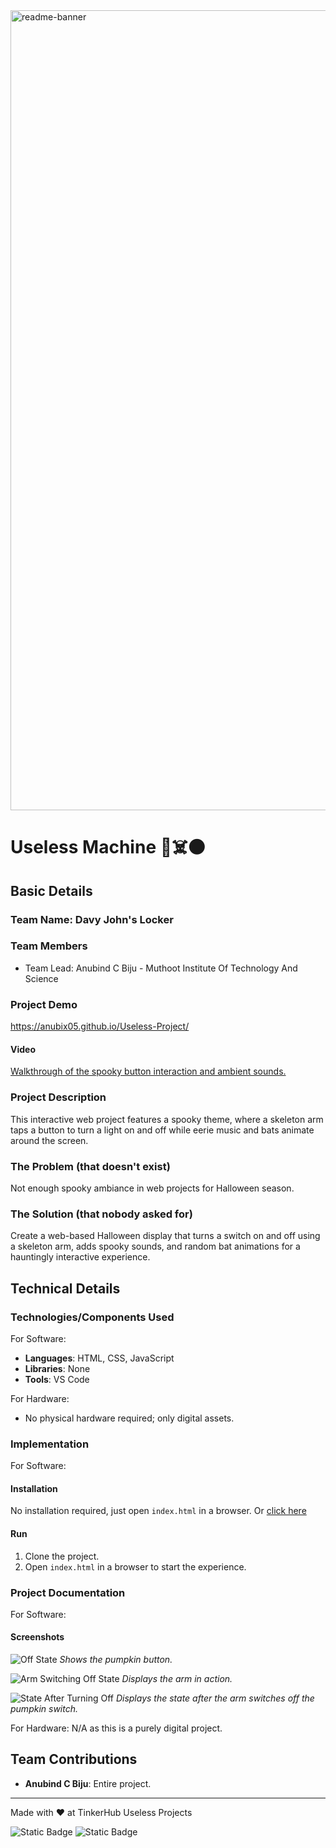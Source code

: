 <img width="1280" alt="readme-banner" src="https://github.com/user-attachments/assets/35332e92-44cb-425b-9dff-27bcf1023c6c">

# Useless Machine 🎃☠️⚫

## Basic Details

### Team Name: Davy John's Locker

### Team Members
- Team Lead: Anubind C Biju - Muthoot Institute Of Technology And Science

### Project Demo
https://anubix05.github.io/Useless-Project/
#### Video
[Walkthrough of the spooky button interaction and ambient sounds.](https://github.com/user-attachments/assets/933d442b-144f-4022-8286-e704d3900459)

### Project Description
This interactive web project features a spooky theme, where a skeleton arm taps a button to turn a light on and off while eerie music and bats animate around the screen.

### The Problem (that doesn't exist)
Not enough spooky ambiance in web projects for Halloween season.

### The Solution (that nobody asked for)
Create a web-based Halloween display that turns a switch on and off using a skeleton arm, adds spooky sounds, and random bat animations for a hauntingly interactive experience.

## Technical Details
### Technologies/Components Used
For Software:
- **Languages**: HTML, CSS, JavaScript
- **Libraries**: None
- **Tools**: VS Code

For Hardware:
- No physical hardware required; only digital assets.

### Implementation
For Software:
#### Installation
No installation required, just open `index.html` in a browser.
Or [click here](https://anubix05.github.io/Useless-Project/)

#### Run
1. Clone the project.
2. Open `index.html` in a browser to start the experience.

### Project Documentation
For Software:

#### Screenshots
![Off State](https://github.com/user-attachments/assets/3a890058-f216-49e6-b04f-f8740b690180)
*Shows the pumpkin button.*


![Arm Switching Off State](https://github.com/user-attachments/assets/5a7e4d4f-8540-4921-b3fc-e47141eafaf7)
*Displays the arm in action.*


![State After Turning Off](https://github.com/user-attachments/assets/1451baed-e70a-456e-a760-2d132e8e8dd3)
*Displays the state after the arm switches off the pumpkin switch.*


For Hardware:
N/A as this is a purely digital project.



## Team Contributions
- **Anubind C Biju**: Entire project.

---
Made with ❤️ at TinkerHub Useless Projects 

![Static Badge](https://img.shields.io/badge/TinkerHub-24?color=%23000000&link=https%3A%2F%2Fwww.tinkerhub.org%2F)
![Static Badge](https://img.shields.io/badge/UselessProject--24-24?link=https%3A%2F%2Fwww.tinkerhub.org%2Fevents%2FQ2Q1TQKX6Q%2FUseless%2520Projects)
